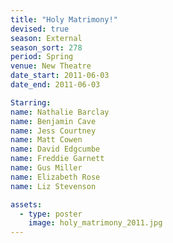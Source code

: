 ```yaml
---
title: "Holy Matrimony!"
devised: true
season: External
season_sort: 278
period: Spring
venue: New Theatre
date_start: 2011-06-03
date_end: 2011-06-03

Starring:
name: Nathalie Barclay
name: Benjamin Cave
name: Jess Courtney
name: Matt Cowen
name: David Edgcumbe
name: Freddie Garnett
name: Gus Miller
name: Elizabeth Rose
name: Liz Stevenson

assets:
  - type: poster
    image: holy_matrimony_2011.jpg
---
```

